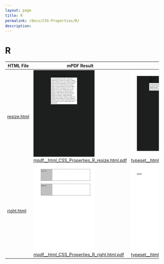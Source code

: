 ```yaml
---
layout: page
title: R
permalink: /docs/CSS-Properties/R/
description: 
---
```


# R
HTML File | mPDF Result | typeset.sh Result | PDFreactor Result
------------- | ------------- | ------------- | -------------
[resize.html](/html/CSS%20Properties/R/resize.html) | ![](mpdf__html_CSS_Properties_R_resize.html.png) [mpdf__html_CSS_Properties_R_resize.html.pdf](mpdf__html_CSS_Properties_R_resize.html.pdf) | ![](typeset__html_CSS_Properties_R_resize.html.png) [typeset__html_CSS_Properties_R_resize.html.pdf](typeset__html_CSS_Properties_R_resize.html.pdf) | ![](pdfreactor__html_CSS_Properties_R_resize.html.png) [pdfreactor__html_CSS_Properties_R_resize.html.pdf](pdfreactor__html_CSS_Properties_R_resize.html.pdf)
[right.html](/html/CSS%20Properties/R/right.html) | ![](mpdf__html_CSS_Properties_R_right.html.png) [mpdf__html_CSS_Properties_R_right.html.pdf](mpdf__html_CSS_Properties_R_right.html.pdf) | ![](typeset__html_CSS_Properties_R_right.html.png) [typeset__html_CSS_Properties_R_right.html.pdf](typeset__html_CSS_Properties_R_right.html.pdf) | ![](pdfreactor__html_CSS_Properties_R_right.html.png) [pdfreactor__html_CSS_Properties_R_right.html.pdf](pdfreactor__html_CSS_Properties_R_right.html.pdf)
